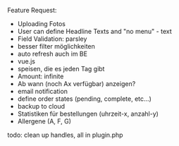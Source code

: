 Feature Request:

- Uploading Fotos
- User can define Headline Texts and "no menu" - text
- Field Validation: parsley
- besser filter möglichkeiten
- auto refresh auch im BE
- vue.js
- speisen, die es jeden Tag gibt
- Amount: infinite 
- Ab wann (noch Ax verfügbar) anzeigen?
- email notification
- define order states (pending, complete, etc...)
- backup to cloud
- Statistiken für bestellungen (uhrzeit-x, anzahl-y)
- Allergene (A, F, G)


todo:
clean up handles, all in plugin.php